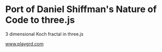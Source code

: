 # Port of Daniel Shiffman's Nature of Code to three.js 

3 dimensional Koch fractal in three.js

www.playgrd.com


